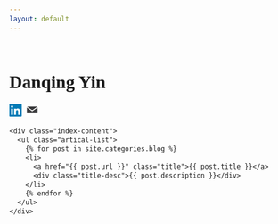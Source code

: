```yaml
---
layout: default
---
```


<body>
  <div class="index-wrapper">
    <div class="aside">
      <div class="info-card">
        <h1><font size="6" face = "Agency FB">Danqing Yin</font></h1>
        <a href="http://linkedin.com/in/danqing-yin-412a76b7" target="_blank"><img src="images/linkedin-icon-31.png" alt="" width="25"/></a>
        <a href="mailto:danqing.yin@yahoo.com" target="_blank"><img src="images/mail2.png" alt="" width="24"/></a>
      </div>
      <!--<div id="particles-js"></div>-->
    </div>

    <div class="index-content">
      <ul class="artical-list">
        {% for post in site.categories.blog %}
        <li>
          <a href="{{ post.url }}" class="title">{{ post.title }}</a>
          <div class="title-desc">{{ post.description }}</div>
        </li>
        {% endfor %}
      </ul>
    </div>
  </div>
</body>
